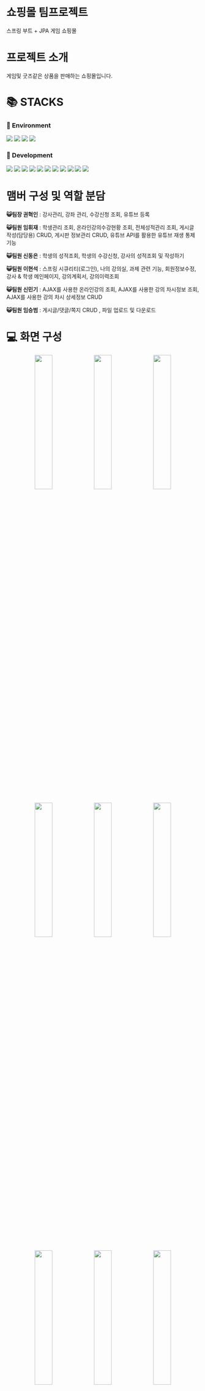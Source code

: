 <div align=left><h1>쇼핑몰 팀프로젝트</h1></div>

스프링 부트 + JPA 게임 쇼핑몰

<div align=left><h1>프로젝트 소개</h1></div>
게임및 굿즈같은 상품을 판매하는 쇼핑몰입니다.

<div align=left><h1>📚 STACKS</h1></div>

<div align=left><h3>📕 Environment</h3></div>

<div>
  <img src="https://img.shields.io/badge/github-181717?style=for-the-badge&logo=github&logoColor=white">
  <img src="https://img.shields.io/badge/git-F05032?style=for-the-badge&logo=git&logoColor=white">
  <img src="https://img.shields.io/badge/slack-4A154B?style=for-the-badge&logo=slack&logoColor=white">
  <img src="https://img.shields.io/badge/kakaotalk-FFCD00?style=for-the-badge&logo=kakaotalk&logoColor=white">
</div>

<div align=left><h3>📙 Development</h3></div>

<div>
  <img src="https://img.shields.io/badge/java-007396?style=for-the-badge&logo=java&logoColor=white">
  <img src="https://img.shields.io/badge/springboot-6DB33F?style=for-the-badge&logo=Spring Boot&logoColor=white">
  <img src="https://img.shields.io/badge/html5-E34F26?style=for-the-badge&logo=html5&logoColor=white"> 
  <img src="https://img.shields.io/badge/css-1572B6?style=for-the-badge&logo=css3&logoColor=white"> 
  <img src="https://img.shields.io/badge/javascript-F7DF1E?style=for-the-badge&logo=javascript&logoColor=black"> 
  <img src="https://img.shields.io/badge/jquery-0769AD?style=for-the-badge&logo=jquery&logoColor=white">
  <img src="https://img.shields.io/badge/gradle-02303A?style=for-the-badge&logo=gradle&logoColor=white">
  <img src="https://img.shields.io/badge/jpa-FF6F00?style=for-the-badge&logo=jpa&logoColor=white">
  <img src="https://img.shields.io/badge/mysql-4479A1?style=for-the-badge&logo=mysql&logoColor=white">
  <img src="https://img.shields.io/badge/mariadb-003545?style=for-the-badge&logo=mariadb&logoColor=white">
  <img src="https://img.shields.io/badge/bootstrap-7952B3?style=for-the-badge&logo=bootstrap&logoColor=white">
</div>

<div align=left><h1>맴버 구성 및 역할 분담</h1></div>

**😺팀장 권혁인** : 강사관리, 강좌 관리, 수강신청 조회, 유튜브 등록

**😺팀원 임휘재** : 학생관리 조회, 온라인강의수강현황 조회, 전체성적관리 조회, 게시글 작성(담당용) CRUD, 게시판 정보관리 CRUD, 
유튜브 API를 활용한 유튜브 재생 통제기능

**😺팀원 신동은** : 학생의 성적조회, 학생의 수강신청, 강사의 성적조회 및 작성하기 

**😺팀원 이현석** : 스프링 시큐리티(로그인), 나의 강의실, 과제 관련 기능, 회원정보수정, 강사 & 학생 메인페이지, 강의계획서, 강의이력조회

**😺팀원 신민기** : AJAX를 사용한 온라인강의 조회, AJAX를 사용한 강의 차시정보 조회, AJAX를 사용한 강의 차시 상세정보 CRUD

**😺팀원 임승범** : 게시글/댓글/쪽지 CRUD , 파일 업로드 및 다운로드

<div align=left><h1>💻 화면 구성</h1></div>

<div align=center>
    <img width="30%" src="https://github.com/Yujin051/shopping-mall-team-project/assets/142381874/30eda85e-c5cb-449f-a018-a10859b66f3b.png"/>
    <img width="30%" src="https://github.com/Yujin051/lms-system-team-project/assets/105468233/76e446ca-c9a9-4c53-92df-7c97db162087.png"/>
    <img width="30%" src="https://github.com/Yujin051/lms-system-team-project/assets/105468233/f0d6ace9-24f8-4a05-b6f4-de71873ab497.png"/>
</div>

<div align=center>
    <img width="30%" src="https://github.com/Yujin051/lms-system-team-project/assets/105468233/9e358461-d33c-4366-882c-ec12a0c5eb89.png"/>
    <img width="30%" src="https://github.com/Yujin051/lms-system-team-project/assets/105468233/bb041fa8-bdf6-4e53-996f-f3244e06d4d6.png"/>
    <img width="30%" src="https://github.com/Yujin051/lms-system-team-project/assets/105468233/ea159a7f-fd5d-48be-ad71-fae830f64d95.png"/>
</div>

<div align=center>
    <img width="30%" src="https://github.com/Yujin051/lms-system-team-project/assets/142381899/f8d1d4e6-6224-4d0e-a5c0-e43773a8ac8a.png"/>
    <img width="30%" src="https://github.com/Yujin051/lms-system-team-project/assets/142381899/81bbe5d0-2094-4272-afac-6f3e00b55f0b.png"/>
  <img width="30%" src="https://github.com/Yujin051/lms-system-team-project/assets/142381899/f7046062-0578-42a9-b113-9d331a4b4720.png"/>
</div>

<div align=center>
    <img width="30%" src="https://github.com/Yujin051/lms-system-team-project/assets/142381899/6bee0e8f-b6d5-4bab-ac3d-7970767e9f23.png"/>
  <img width="30%" src="https://github.com/Yujin051/lms-system-team-project/assets/142381899/28c83290-72ef-432b-a139-6ba8a950f210.png"/>
    <img width="30%" src="https://github.com/Yujin051/lms-system-team-project/assets/142381899/c4338b93-9cde-47e1-9cde-f0784b43a2ce.png"/>
  
</div>

<div align=center>
    <img width="30%" src="https://github.com/Yujin051/lms-system-team-project/assets/142381899/5e98ec97-179c-4102-a477-ebb84a6fb0eb.png"/>
    <img width="30%" src="https://github.com/Yujin051/lms-system-team-project/assets/142381874/5d326085-ff62-44c7-8217-b48cbaf73676.png"/>
    <img width="30%" src="https://github.com/Yujin051/lms-system-team-project/assets/142381874/7cde7fdc-2ae2-4606-9a35-7b7ff04093da.png"/>
</div>

<div align=center>
    <img width="30%" src="https://github.com/Yujin051/lms-system-team-project/assets/142381899/586c2b69-7184-4188-96e1-2586c7376d52.png"/>
  <img width="30%" src="https://github.com/Yujin051/lms-system-team-project/assets/142381899/262b6632-aa68-453c-b8c7-78194e39d7c8.png"/>
  <img width="30%" src="https://github.com/Yujin051/lms-system-team-project/assets/142381874/0cf8145f-52e3-4204-8102-6ddbf38c6b57.png"/>
</div>


<div align=center>
  
 
</div>

<div align=center>
    
</div>

<div align=left><h1>💡 주요 기능</h1></div>

<div align=left><h2>👲 관리자 페이지</h2></div>

### 학생관리
- AJAX를 사용한 비동기 통신을 통해 디비와 통신하여 프론트에서 학생 정보를 검색 및 조회 가능
- 비동기 통신으로 그리드에 갱신된 정보를 출력하는 기능

### 강사관리
- AJAX를 사용한 비동기 통신을 통해 디비와 통신하여 프론트에서 학생 정보를 검색 및 조회 가능
- 비동기 통신으로 그리드에 갱신된 정보를 출력하는 기능

### 강좌관리
- AJAX를 사용한 비동기 통신을 통해 디비와 통신하여 프론트에서 학생 정보를 검색 및 조회 가능
- AJAX를 사용해 프론트에서 입력한 정보를 서버로 넘겨서 DB에 업데이트 하는 기능
- 수정한 내용을 전달하여 디비에 등록하고 비동기 통신을 통해 새로운 데이터로 그리드를 갱신하는 기능
- 그리드UI에서 해당 강좌를 선택한 후 '삭제'버튼을 누르면 이 정보를 서버로 전송하여 해당 데이터를 디비에서 삭제하고, 그 결과를 비동기 통해 그리드를 업데이트하여 반영

### 수강신청관리
- AJAX를 사용한 비동기 통신을 통해 디비와 통신하여 프론트에서 학생 정보를 검색 및 조회 가능

### 온라인강의콘텐츠관리
- 구글 OAuth인증을 통한 유튜브 API의 사용 권한 부여와 부여된 권한을 이용하여 유튜브 동영상을 서버 단위에서 업로드를 할 수 있는 로직 구현
- API 통신을 이용한 동영상 정보 업데이트기능과 학습시간을 실시간으로 갱신하는 기능을 구현

### 온라인강의정보관리
- AJAX를 사용해 디비와 비동기 통신을 하여 조회하고 업데이트하는 CRUD기능

### 온라인강의수강현황
- AJAX를 사용한 비동기 통신을 통해 디비와 통신하여 프론트에서 학생 정보를 검색 및 조회 가능

### 전체성적관리
- AJAX를 사용한 비동기 통신을 통해 디비와 통신하여 프론트에서 학생 정보를 검색 및 조회 가능

### 게시글 작성(담당용)
- AJAX를 사용해 디비와 비동기 통신을 하여 조회하고 업데이트하는 CRUD기능

### 게시판 정보관리
- AJAX를 사용해 디비와 비동기 통신을 하여 조회하고 업데이트하는 CRUD기능

<div align=left><h2>👦 학생/강사 페이지</h2></div>

### 회원가입 및 로그인 기능
- 스프링 시큐리티를 사용
- 권한에 따라 로그인 시 리다이렉션되는 루트 페이지를 설정
- 자기 권한에 맞는 페이지만 접근이 가능

### 성적조회
- AJAX를 사용해 디비와 비동기 통신을 하여 프론트에서 학생의 현재와 과거의 성적을 조회가능

### 수강신청
- Thymeleaf를 사용해 학생의 수강하고 수강한 수강강좌가 담기고 취소할수 있는 페이지를 구현
- 신청시 수강인원초과통제,중복입력통제,자신의 수강학점가능초과 통제

### 성적입력(강사)
- Thymeleaf를 사용해 강사의 강좌의 학생들의 성적을 조회하고 입력하는 페이지 구현

### 게시판/댓글(학생/강사)
- 게시판/댓글 CRUD, 페이징, 검색 구현.
- 세션을 이용한 조회수 중복방지 처리 및 조회수 증가.
- 권한에 따른 게시판 작성 처리 및 비공개 글 조회시 권한비교.
- Summer Note API를 이용한 글 작성 에디터 구현.
- 파일 업로드 및 다운로드 기능 구현.
- 게시글 상세조회에서 이전글, 다음글 이동 가능.

### 쪽지(학생/강사)
- 쪽지 CRUD , 페이징 , 검색 구현.
- 쪽지 받는 대상이 읽을 경우, 읽은 시간 기록.
- 답장기능 구현, 답장시 최초 쪽지 번호키 기록.
- 단체 쪽지 기능 구현.
- 전체, 받은쪽지, 보낸쪽지, 휴지통으로 정렬하여 조회 가능.

### 나의강의실(학생/강사)
- AJAX를 사용, 년도와 학기를 조건으로 해당 조건에 맞는 강좌의 검색 기능 구현
- 조회된 강좌 클릭 시 해당 강좌 메인 페이지로 이동
- 강좌 메인페이지에선 강좌정보의 확인이 가능하고 강의계획서, 과제, 수업게시판 등의 페이지로 이동 가능
- 최대재생시간을 초과하면 원래 설정된 최대재생시간으로 돌아오게 되는 기능
- 영상을 빠르게 시청하지 못하도록 재생 속도를 제어하는 기능
- 진도율은 5초마다 자동으로 저장하여 진도율을 실시간으로 표시하는 기능
- 영상을 시청하는 시간은 자동으로 디비에 저장되기때문에 페이지를 벗어나고 다시 접속해도 마지막으로 시청한 시간부터 영상을 이어보게 되는 기능

### 과제(학생/강사)
- 강좌별 과제 출제 및 해당 과제 제출 CRUD 구현
- 과제 파일 업로드 및 다운로드 기능 구현

### 나의정보수정(학생/강사)
- 이름, 생년월일, 전화번호, 주소, 프로필 사진 등 자신의 정보 수정 기능(학생)
- 이름, 생년월일, 전화번호, 주소, 프로필 사진, 은행계좌정보, 직무 등 자신의 정보 수정 기능(강사)



<div align=left><h1>프로젝트 회고</h1></div>

### 😃프로젝트 회고

**😺팀장 권혁인** : 처음에는 이전 1차 프로젝트에서 적용해 봤던 기술들의 연속이라고 생각하고, 그 기술들을 조금 더 다진다는 느낌으로 가볍게 마음먹었었지만 처음 접해보는 API 사용에 조금 난항을 겪었습니다. 데이터를 정렬하기 위해 사용한 그리드 UI API는 API를 이용하게 위해 데이터를 정재하는 로직 설계에 애를 먹었고, 유튜브 API 쪽에서는 구글의 인증 토큰을 획득하고 그것을 이용하는 과정이 쉽지 않았지만 멘토님의 도움, 레퍼런스 등을 찾아보며 직접 익혀볼 수 있던 기회가 됐다고 생각합니다. 동시에 담당한 로직이 이전에 사용했던 Thymeleaf 가 아닌 ajax를 통한 비동기 방식의 갱신을 주로 사용했기 때문에 비동기 방식에 대한 이해도 조금 더 넓혀볼 수 있던 기회가 됐습니다. 팀장으로서 역할을 못했던 부분이 많았는데 팀원들이 부족한 팀장 말에 잘 따라와 줘서 고맙다고 말하고 싶네요.

**😺팀원 임휘재** : 프로젝트에 처음으로 JPA를 적용해 보았는데 이번 프로젝트로 JPA에 대해 많이 배우게 되었고, 또, 대부분의 CRUD는 API방식으로 프론트와 통신하여 AJAX를 통해 디비와 비동기 통신을 사용했기 때문에 AJAX와 API방식의 사용들에 대해 많이 알게되는 계기가 되었습니다. 그리고 이번 프로젝트에서 유튜브 API를 사용하여 유튜브 영상을 제어하는 기능을 구현해 보았는데, 아무래도 처음 접해보는 기능이기도 해서 많은 어려움이 있었지만, 차근차근 문제들을 해치면서 유튜브 제어 기능을 계획한대로 구현했기 때문에 구현한 성취감을 느낄 수 있었습니다.

**😺팀원 신동은** : 프로젝트하면서 항상 thymeleaf를 사용하여 동기처리를 하였는데 이번에 ajax를 처음 사용하여 비동기를 사용해서 구현해보았습니다.  처음에는 ajax를 쓰는이론조차 이해가 잘되지 않았지만 팀원들에게 도움을 받아서 해결해보고 2번째로 혼자 구현해보았을때는 비동기를 사용해도 할수있겠다는 자신감을 얻었습니다.
이번에 jpa기능을 많이 배웠다고 생각하는게 데이터 중복이면 들어가지못하게 어떻게 처리하지라는것에서 상당히 많이 생각하면서 많이 돌아가는 방법을 사용했는데 jpa 기능중에 existsBy라는 기능을 알게되면서 간단하게 처리하였습니다. 많은 기능들을 구현하면서 이러한 jpa repository기능들을 많이 알게되면서 간단하게 처리하게 된것들이 많았습니다.

**😺팀원 이현석** : 프로젝트를 진행하면서 쿼리를 쓰다 보니 왜 CRUD에서 가장 중요한게 SQL인지 뼈저리게 느낄 수 있었던 프로젝트였다. 저번 프로젝트에선 거의 써보지 못했던 AJAX와 JSON 등의 비동기 처리를 연습할 수 있어 좋았고, 스프링 시큐리티의 기능을 한번 더 써보면서 좀 더 가다듬을 수 있는 것 같아 뿌듯했다. JPA, ThymeLeaf 또한 다시 한 번 사용하면서 지식의 확장을 이룰 수 있었고, 다음 개인 프로젝트에서는 MyBatis 등을 사용하면서 쿼리 공부를 더 해야겠다고 느꼈다.


**😺팀원 신민기** : 프로젝트를 진행하면서 사용해 보지 않은 JPA, AJAX 등 활용하며 많은 것을 배운 거 같고 아직 부족한 부분이 어떤 것인지 많이 알 수 있게 한 기회였던 것 같습니다 계속 반복적인 CRUD 구성을 통해 좀 더 확실하게 알 수 있는 계기가 되었습니다. 그리고 아직 미흡한 부분에서 팀원들이 부족한 부분을 채워주며 끝까지 완성할 수 있었던 것 같습니다 팀원 간에 커뮤니케이션에 대한 중요성도 많이 배운 것 같습니다 아쉬웠던 점은 PPT디자인을 크게 신경 못 쓰고 중요한 내용이 무엇인지 파악을 잘 못했던 것 같아 아쉬움이 있었지만 이번 계기로 좀 더 확실하게 구성할 수 있게 되어 많이 배운 것 같습니다

**😺팀원 임승범** : 가장 기본적이라 할 수 있는 게시판/댓글/메시지 CRUD, 페이징, 검색 등에 대하여 진행해보고 싶었는데, 이번 프로젝트를 통해 구현해보는 시간을 가질 수 있어서 너무 좋았고 기능구현을 진행하면서 내가 평소에 간단하게 사용하던 웹 페이지의 모든 부분들이 정말 섬세하게 하나하나 고려하고 기능구현이 되었다는 것을 새삼 깨달을 수 있었습니다. 또한 이번 프로젝트는 JPA를 활용하여 기능구현이 진행되었는데, 덕분에 mybatis와는 무엇이 다르고 장단점이 무엇인지 조금이나마 알 수 있었습니다. 마지막으로 프로젝트를 이렇게 짧은 기간안에 기획하고 구현하여 완성시키기는 했지만 정말 다양한 방면으로 부족하여 시간이 짧은 것이 많이 아쉽다는 생각이 듭니다.
